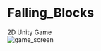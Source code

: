 # Falling_Blocks
2D Unity Game  
![game_screen](https://user-images.githubusercontent.com/34932185/50555923-cd4a2580-0ca0-11e9-8435-1b2ae9818d49.PNG)
